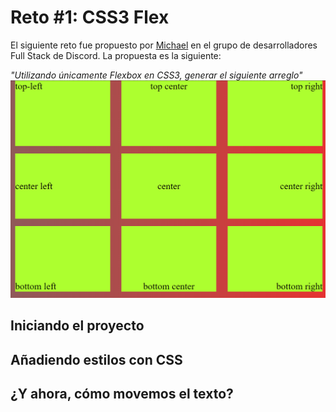 # Reto #1: CSS3 Flex

El siguiente reto fue propuesto por [Michael](github.com/michael-saeek) en el grupo de
desarrolladores Full Stack de Discord. La propuesta es la siguiente:

*"Utilizando únicamente Flexbox en CSS3, generar el siguiente arreglo"*
![diseño propuesto](diseno.png)

## Iniciando el proyecto

## Añadiendo estilos con CSS

## ¿Y ahora, cómo movemos el texto?
